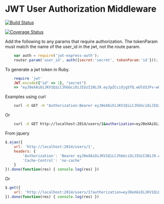 JWT User Authorization Middleware
=========

[![Build Status](https://travis-ci.org/tdfairbrother/jwt-express-auth.svg)](https://travis-ci.org/tdfairbrother/jwt-express-auth)

[![Coverage Status](https://coveralls.io/repos/tdfairbrother/jwt-express-auth/badge.svg?branch=master)](https://coveralls.io/r/tdfairbrother/jwt-express-auth?branch=master)


Add the following to any params that require authorization.
The tokenParam must match the name of the user_id in the jwt, not the route param.
```js
    var auth = require('jwt-express-auth');
    router.param('user_id', auth({secret:'secret', tokenParam:'id'}));
```

To generate a jwt token in Ruby.
```ruby
    require 'jwt'
    JWT.encode({"id" => 1}, "secret")
    => "eyJ0eXAiOiJKV1QiLCJhbGciOiJIUzI1NiJ9.eyJpZCciOjg5fQ.wUlU3JFv-wQYPfa9NRwh06wJWcOtYErRN23iTvMPTIE"
```

Examples using curl

```sh
    curl -X GET -H "Authorization:Bearer eyJ0eXAiOiJKV1QiLCJhbGciOiJIUzI1NiJ9.eyJpZCciOjg5fQ.wUlU3JFv-wQYPfa9NRwh06wJWcOtYErRN23iTvMPTIE" -H "Cache-Control:no-cache" http://localhost:2014/users/1
```

Or
```sh
    curl -X GET http://localhost:2014/users/1&authorization=eyJ0eXAiOiJKV1QiLCJhbGciOiJIUzI1NiJ9.eyJpZCciOjg5fQ.wUlU3JFv-wQYPfa9NRwh06wJWcOtYErRN23iTvMPTIE
```

From jquery
```js
$.ajax({
    url: 'http://localhost:2014/users/1',
    headers: {
        'Authorization': 'Bearer eyJ0eXAiOiJKV1QiLCJhbGciOiJIUzI1NiJ9.eyJpZCciOjg5fQ.wUlU3JFv-wQYPfa9NRwh06wJWcOtYErRN23iTvMPTIE',
        'Cache-Control': 'no-cache'
    }
}).done(function(res) { console.log(res) })
```

Or
```js
$.get({
    url: 'http://localhost:2014/users/1?authorization=eyJ0eXAiOiJKV1QiLCJhbGciOiJIUzI1NiJ9.eyJpZCciOjg5fQ.wUlU3JFv-wQYPfa9NRwh06wJWcOtYErRN23iTvMPTIE'
}).done(function(res) { console.log(res) })
```